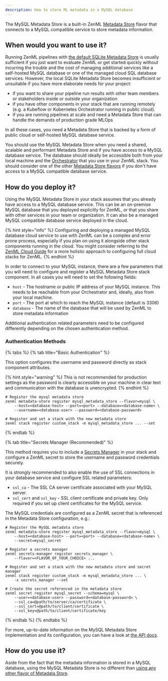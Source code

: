 ```yaml
---
description: How to store ML metadata in a MySQL database
---
```


The MySQL Metadata Store is a built-in ZenML [Metadata Store](./metadata-stores.md)
flavor that connects to a MySQL compatible service to store metadata
information.

## When would you want to use it?

Running ZenML pipelines with [the default SQLite Metadata Store](./sqlite.md) is
usually sufficient if you just want to evaluate ZenML or get started quickly
without incurring the trouble and the cost of managing additional services like
a self-hosted MySQL database or one of the managed cloud SQL database services.
However, the local SQLite Metadata Store becomes insufficient or unsuitable if
you have more elaborate needs for your project:

* if you want to share your pipeline run results with other team members or
stakeholders inside or outside your organization
* if you have other components in your stack that are running remotely (e.g. a
Kubeflow or Kubernetes Orchestrator running in public cloud).
* if you are running pipelines at scale and need a Metadata Store that can
handle the demands of production grade MLOps

In all these cases, you need a Metadata Store that is backed by a form of
public cloud or self-hosted MySQL database service.

You should use the MySQL Metadata Store when you need a shared, scalable and
performant Metadata Store and if you have access to a MySQL database service.
The database should ideally be accessible both from your local machine and the 
[Orchestrator](../orchestrators/orchestrators.md) that you use in your ZenML stack. 
You should consider one of the other [Metadata Store flavors](./metadata-stores.md#metadata-store-flavors)
if you don't have access to a MySQL compatible database service.

## How do you deploy it?

Using the MySQL Metadata Store in your stack assumes that you already have
access to a MySQL database service. This can be an on-premise MySQL database
that you deployed explicitly for ZenML, or that you share with other services
in your team or organization. It can also be a managed MySQL compatible database
service deployed in the cloud.

{% hint style="info" %}
Configuring and deploying a managed MySQL database cloud service to use with
ZenML can be a complex and error prone process, especially if you plan on using
it alongside other stack components running in the cloud. You might consider
referring to the [ZenML Cloud Guide](../../cloud-guide/overview.md)
for a more holistic approach to configuring full cloud stacks for ZenML.
{% endhint %}

In order to connect to your MySQL instance, there are a few parameters that you
will need to configure and register a MySQL Metadata Store stack component. In
all cases you will need to set the following fields:

* `host` - The hostname or public IP address of your MySQL instance. This needs
to be reachable from your Orchestrator and, ideally, also from your local
machine.
* `port` - The port at which to reach the MySQL instance (default is 3306)
* `database` - The name of the database that will be used by ZenML to store
metadata information

Additional authentication related parameters need to be configured differently
depending on the chosen authentication method.

### Authentication Methods

{% tabs %}
{% tab title="Basic Authentication" %}

This option configures the username and password directly as stack component
attributes.

{% hint style="warning" %}
This is not recommended for production settings as the password is clearly 
accessible on your machine in clear text and communication with the database 
is unencrypted.
{% endhint %}

```shell
# Register the mysql metadata store
zenml metadata-store register mysql_metadata_store --flavor=mysql \ 
    --host=<database-host> --port=<port> --database=<database-name> \
    --username=<database-user> --password=<database-password>

# Register and set a stack with the new metadata store
zenml stack register custom_stack -m mysql_metadata_store ... --set
```
{% endtab %}

{% tab title="Secrets Manager (Recommended)" %}

This method requires you to include a [Secrets Manager](../secrets-managers/secrets-managers.md)
in your stack and configure a ZenML secret to store the username and password
credentials securely.

It is strongly recommended to also enable the use of SSL connections
in your database service and configure SSL related parameters:

* `ssl_ca` - The SSL CA server certificate associated with your MySQL server.
* `ssl_cert` and `ssl_key` - SSL client certificate and private key. Only
required if you set up client certificates for the MySQL service.

The MySQL credentials are configured as a ZenML secret that is referenced in the
Metadata Store configuration, e.g.:

```shell
# Register the MySQL metadata store
zenml metadata-store register mysql_metadata_store --flavor=mysql \
    --host=<database-host> --port=<port> --database=<database-name> \
    --secret=mysql_secret

# Register a secrets manager
zenml secrets-manager register secrets_manager \
    --flavor=<FLAVOR_OF_YOUR_CHOICE> ...
    
# Register and set a stack with the new metadata store and secret manager
zenml stack register custom_stack -m mysql_metadata_store ... \
    -x secrets_manager --set

# Create the secret referenced in the metadata store
zenml secret register mysql_secret --schema=mysql \ 
    --user=<database-user> --password=<database-password> \
    --ssl_ca=@path/to/server/ca/certificate \
    --ssl_cert=@path/to/client/certificate \
    --ssl_key=@path/to/client/certificate/key
```

{% endtab %}
{% endtabs %}

For more, up-to-date information on the MySQL Metadata Store implementation and its
configuration, you can have a look at [the API docs](https://apidocs.zenml.io/latest/api_docs/metadata_stores/#zenml.metadata_stores.mysql_metadata_store.MySQLMetadataStore).

## How do you use it?

Aside from the fact that the metadata information is stored in a MySQL database,
using the MySQL Metadata Store is no different than [using any other flavor of Metadata Store](./metadata-stores.md#how-to-use-it).
